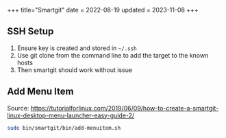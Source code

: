 +++
title="Smartgit"
date = 2022-08-19
updated = 2023-11-08
+++

## SSH Setup

1. Ensure key is created and stored in `~/.ssh`
2. Use git clone from the command line to add the target to the known hosts
3. Then smartgit should work without issue

## Add Menu Item

Source: <https://tutorialforlinux.com/2019/06/09/how-to-create-a-smartgit-linux-desktop-menu-launcher-easy-guide-2/>

```sh
sudo bin/smartgit/bin/add-menuitem.sh
```